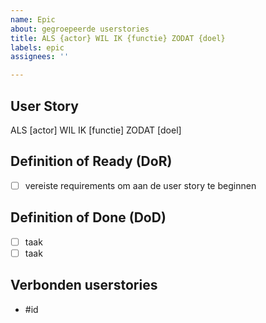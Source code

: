 ```yaml
---
name: Epic
about: gegroepeerde userstories
title: ALS {actor} WIL IK {functie} ZODAT {doel}
labels: epic
assignees: ''

---
```


## User Story
ALS [actor] WIL IK [functie] ZODAT [doel]

## Definition of Ready (DoR)
- [ ] vereiste requirements om aan de user story te beginnen

## Definition of Done (DoD)
- [ ] taak
- [ ] taak

## Verbonden userstories
- #id
